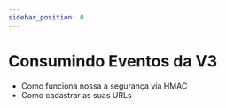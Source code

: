 ```yaml
---
sidebar_position: 0
---
```


# Consumindo Eventos da V3

- Como funciona nossa a segurança via HMAC
- Como cadastrar as suas URLs